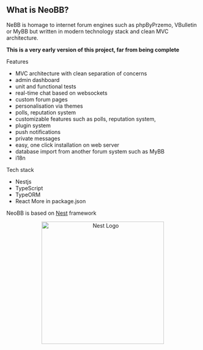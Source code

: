 ## What is NeoBB?

NeBB is homage to internet forum engines such as phpByPrzemo, VBulletin or MyBB but written in modern technology stack and clean MVC architecture.

**This is a very early version of this project, far from being complete**

Features 
- MVC architecture with clean separation of concerns
- admin dashboard
- unit and functional tests
- real-time chat based on websockets
- custom forum pages
- personalisation via themes
- polls, reputation system
- customizable features such as polls, reputation system,
- plugin system
- push notifications
- private messages
- easy, one click installation on web server
- database import from another forum system such as MyBB
- i18n

Tech stack
- Nestjs
- TypeScript
- TypeORM
- React
More in package.json


NeoBB is based on <a href="http://nestjs.com/" target="blank">Nest</a> framework

<p align="center">
  <a href="http://nestjs.com/" target="blank"><img src="https://nestjs.com/img/logo_text.svg" width="320" alt="Nest Logo" /></a>
</p>